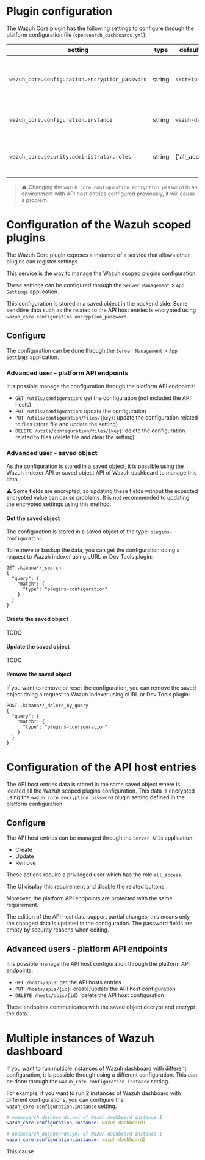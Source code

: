 # Plugin configuration

The Wazuh Core plugin has the following settings to configure through the platform configuration
file (`opensearch_dashboards.yml`):

| setting                                        | type   | default value     | description                                                   |
| ---------------------------------------------- | ------ | ----------------- | ------------------------------------------------------------- |
| `wazuh_core.configuration.encryption_password` | string | `secretpassword!` | Define a password used to get some properties to encrypt data |
| `wazuh_core.configuration.instance`            | string | `wazuh-dashboard` | Define the instance of the configuration                      |
| `wazuh_core.security.administrator.roles`      | string | ['all_access']    | Define the privilegid roles for the administrator users       |

> :warning: Changing the `wazuh_core.configuration.encryption_password` in an environment with API host entries
> configured previously, it will cause a problem.

# Configuration of the Wazuh scoped plugins

The Wazuh Core plugin exposes a instance of a service that allows other plugins can register
settings.

This service is the way to manage the Wazuh scoped plugins configuration.

These settings can be configured through the `Server Management` > `App Settings` application.

This configuration is stored in a saved object in the backend side. Some sensitive data such as the
related to the API host entries is encrypted using `wazuh_core.configuration.encryption_password`.

## Configure

The configuration can be done through the `Server Management` > `App Settings` application.

### Advanced user - platform API endpoints

It is possible manage the configuration through the platform API endpoints:

- `GET /utils/configuration`: get the configuration (not included the API hosts)
- `PUT /utils/configuration`: update the configuration
- `PUT /utils/configuration/files/{key}`: update the configuration related to files
  (store file and update the setting)
- `DELETE /utils/configuration/files/{key}`: delete the configuration related to files
  (delete file and clear the setting)

### Advanced user - saved object

As the configuration is stored in a saved object, it is possible using the Wazuh indexer API or
saved object API of Wazuh dashboard to manage this data.

:warning: Some fields are encrypted, so updating these fields without the expected encrypted value
can cause problems. It is not recommended to updating the encrypted settings using this method.

#### Get the saved object

The configuration is stored in a saved object of the type: `plugins-configuration`.

To retrieve or backup the data, you can get the configuration doing a request to Wazuh indexer using
cURL or Dev Tools plugin:

```
GET .kibana*/_search
{
  "query": {
    "match": {
      "type": "plugins-configuration"
    }
  }
}
```

#### Create the saved object

TODO

#### Update the saved object

TODO

#### Remove the saved object

If you want to remove or reset the configuration, you can remove the saved object doing a request to
Wazuh indexer using cURL or Dev Tools plugin:

```
POST .kibana*/_delete_by_query
{
  "query": {
    "match": {
      "type": "plugins-configuration"
    }
  }
}
```

# Configuration of the API host entries

The API host entries data is stored in the same saved object where is located all the Wazuh scoped
plugins configuration. This data is encrypted using the `wazuh_core.encryption.password` plugin
setting defined in the platform configuration.

## Configure

The API host entries can be managed through the `Server APIs` application:

- Create
- Update
- Remove

These actions require a privileged user which has the role `all_access`.

The UI display this requirement and disable the related buttons.

Moreover, the platform API endpoints are protected with the same requirement.

The edition of the API host data support partial changes, this means only the changed data is
updated in the configuration. The password fields are empty by security reasons when editing.

## Advanced users - platform API endpoints

It is possible manage the API host configuration through the platform API endpoints:

- `GET /hosts/apis`: get the API hosts entries
- `PUT /hosts/apis/{id}`: create/update the API host configuration
- `DELETE /hosts/apis/{id}`: delete the API host configuration

These endpoints communicates with the saved object decrypt and encrypt the data.

# Multiple instances of Wazuh dashboard

If you want to run multiple instances of Wazuh dashboard with different configuration, it is
possible through using a different configuration. This can be done through the
`wazuh_core.configuration.instance` setting.

For example, if you want to run 2 instances of Wazuh dashboard with different configurations,
you can configure the `wazuh_core.configuration.instance` setting.

```yml
# opensearch_dashboards.yml of Wazuh dashboard instance 1
wazuh_core.configuration.instance: wazuh-dashboard1
```

```yml
# opensearch_dashboards.yml of Wazuh dashboard instance 1
wazuh_core.configuration.instance: wazuh-dashboard2
```

This cause
